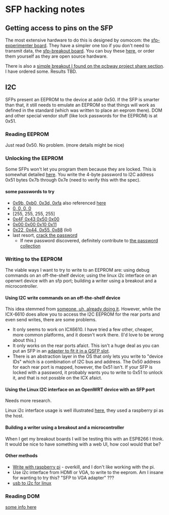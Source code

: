 # SFP hacking notes

## Getting access to pins on the SFP

The most extensive hardware to do this is designed by osmocom: the [sfp-experimenter board](https://osmocom.org/projects/misc-hardware/wiki/Sfp-experimenter). They have a simpler one too if you don't need to transmit data, the [sfp-breakout board](https://osmocom.org/projects/misc-hardware/wiki/Sfp-breakout). You can buy these [here](https://shop.sysmocom.de/SFP-experimenter-board-v2-kit/sfp-exp-v2-kit), or order them yourself as they are open source hardware.

There is also a [simple breakout I found on the pcbway project share section](https://www.pcbway.com/project/shareproject/SFP_module_board_a42cf104.html). I have ordered some. Results TBD.

## I2C

SFPs present an EEPROM to the device at addr 0x50. If the SFP is smarter than that, it still needs to emulate an EEPROM so that things will work as defined in the standard (which was written to place an eeprom there). DOM and other special vendor stuff (like lock passwords for the EEPROM) is at 0x51.

### Reading EEPROM

Just read 0x50. No problem. (more details might be nice)

### Unlocking the EEPROM

Some SFPs won't let you program them because they are locked. This is somewhat detailed [here](https://github.com/palmtop/SFP-reprogrammer?tab=readme-ov-file). You write the 4-byte password to I2C address 0x51 bytes 0x7b through 0x7e (need to verify this with the spec).

#### some passwords to try
- [0x9b, 0xb0, 0x3d, 0xfa](https://github.com/palmtop/SFP-reprogrammer?tab=readme-ov-file) also referenced [here](https://www.youtube.com/watch?v=qJBkDj0Tl-o&t=18m2s)
- [0, 0, 0, 0](https://github.com/lukas2511/sfp-vercybern/blob/master/unlock.sh)
- [255, 255, 255, 255]
- [0x4F 0x43 0x50 0x00](https://forums.servethehome.com/index.php?threads/transceiver-password-collection.39458/)
- [0x00 0x00 0x10 0x11](https://forums.servethehome.com/index.php?threads/transceiver-password-collection.39458/)
- [0x22, 0x44, 0x55, 0x88](https://www.youtube.com/watch?v=tJ8LMR5zJxY) (lol)
- last resort, [crack the password](https://github.com/palmtop/SFP-reprogrammer?tab=readme-ov-file)
  - If new password discovered, definitely contribute to [the password collection](https://forums.servethehome.com/index.php?threads/transceiver-password-collection.39458/)

### Writing to the EEPROM

The viable ways I want to try to write to an EEPROM are: using debug commands on an off-the-shelf device; using the linux i2c interface on an openwrt device with an sfp port; building a writer using a breakout and a microcontroller.

#### Using I2C write commands on an off-the-shelf device

This idea stemmed from [someone, uh, already doing it](https://forums.servethehome.com/index.php?threads/brocade-icx-series-cheap-powerful-10gbe-40gbe-switching.21107/page-14#post-198322). However, while the ICX-6610 does allow you to access the I2C EEPROM for the rear ports and even send writes, there are some problems.

 - It only seems to work on ICX6610. I have tried a few other, cheaper, more common platforms, and it doesn't work there. (I'd love to be wrong about this.)
 - It only works on the rear ports afaict. This isn't a huge deal as you can put an SFP in an [adapter to fit it in a QSFP slot](https://www.fs.com/products/75320.html?now_cid=3428).
 - There is an abstraction layer in the OS that only lets you write to "device IDs" which is a combination of I2C bus and address. The 0x50 address for each rear port is mapped, however, the 0x51 isn't. If your SFP is locked with a password, it probably wants you to write to 0x51 to unlock it, and that is not possble on the ICX afaict.

 #### Using the Linux I2C interface on an OpenWRT device with an SFP port

 Needs more research.

 Linux i2c interface usage is well illustrated [here](https://eoinpk.blogspot.com/2014/05/raspberry-pi-and-programming-eeproms-on.html), they used a raspberry pi as the host.

 #### Building a writer using a breakout and a microcontroller

 When I get my breakout boards I will be testing this with an ESP8266 I think. It would be nice to have something with a web UI, how cool would that be?

#### Other methods
 - [Write with raspberry pi](https://hackaday.io/project/21725-pihat-sfp-encoder) - overkill, and I don't like working with the pi.
 - Use i2c interface from HDMI or VGA, to write to the eeprom. Am I insane for wanting to try this? "SFP to VGA adapter" ???
 - [usb to i2c for linux](https://github.com/daniel-thompson/i2c-star)

 ### Reading DOM
 [some info here](https://github.com/sonicepk/sfppi/blob/master/sfppi-vendor.c)
